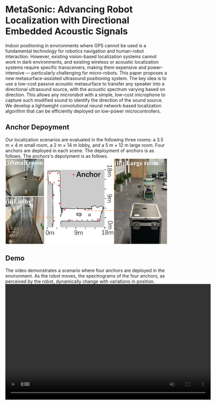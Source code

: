# MetaSonic: Advancing Robot Localization with Directional Embedded Acoustic Signals

Indoor positioning in environments where GPS cannot be used is a fundamental technology for robotics navigation and human-robot interaction. However, existing vision-based localization systems cannot work in dark environments, and existing wireless or acoustic localization systems require specific transceivers, making them expensive and power-intensive — particularly challenging for micro-robots.
This paper proposes a new metasurface-assisted ultrasound positioning system. The key idea is to use a low-cost passive acoustic metasurface to transfer any speaker into a directional ultrasound source, with the acoustic spectrum varying based on direction. This allows any microrobot with a simple, low-cost microphone to capture such modified sound to identify the direction of the sound source. We develop a lightweight convolutional neural network-based localization algorithm that can be efficiently deployed on low-power microcontrollers. 

## Anchor Depoyment
Our localization scenarios are evaluated in the following three rooms: a 3.5 m × 4 m small room, a 2 m × 14 m lobby, and a 5 m × 12 m large room. Four anchors are deployed in each scene. The deployment of anchors is as follows. The anchors's depolyment is as follows.
![Scenario](./img/scene.png)

## Demo 
The video demonstrates a scenario where four anchors are deployed in the environment. As the robot moves, the spectrograms of the four anchors, as perceived by the robot, dynamically change with variations in position.
<video width="640" height="360" controls>
  <source src="./img/spectrum_and_moving_robot_.mp4" type="video/mp4">
  Your browser does not support the video tag.
</video>
